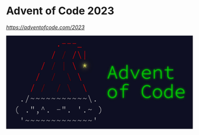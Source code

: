 # Advent of Code 2023

_<https://adventofcode.com/2023>_

<a href="https://adventofcode.com/2023"><img src="images/advent_of_code.jpeg" style="zoom:50%"></a>